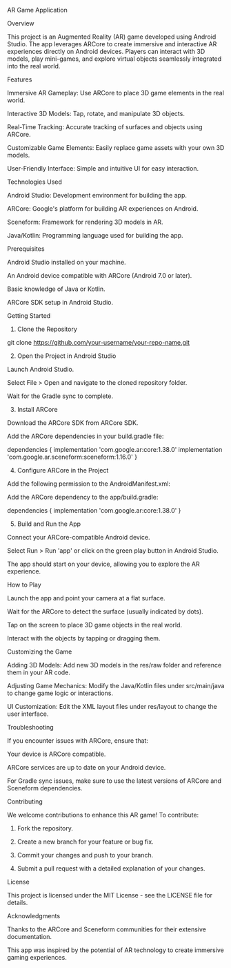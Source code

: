

AR Game Application

Overview

This project is an Augmented Reality (AR) game developed using Android Studio. The app leverages ARCore to create immersive and interactive AR experiences directly on Android devices. Players can interact with 3D models, play mini-games, and explore virtual objects seamlessly integrated into the real world.

Features

Immersive AR Gameplay: Use ARCore to place 3D game elements in the real world.

Interactive 3D Models: Tap, rotate, and manipulate 3D objects.

Real-Time Tracking: Accurate tracking of surfaces and objects using ARCore.

Customizable Game Elements: Easily replace game assets with your own 3D models.

User-Friendly Interface: Simple and intuitive UI for easy interaction.


Technologies Used

Android Studio: Development environment for building the app.

ARCore: Google's platform for building AR experiences on Android.

Sceneform: Framework for rendering 3D models in AR.

Java/Kotlin: Programming language used for building the app.


Prerequisites

Android Studio installed on your machine.

An Android device compatible with ARCore (Android 7.0 or later).

Basic knowledge of Java or Kotlin.

ARCore SDK setup in Android Studio.


Getting Started

1. Clone the Repository

git clone https://github.com/your-username/your-repo-name.git

2. Open the Project in Android Studio

Launch Android Studio.

Select File > Open and navigate to the cloned repository folder.

Wait for the Gradle sync to complete.


3. Install ARCore

Download the ARCore SDK from ARCore SDK.

Add the ARCore dependencies in your build.gradle file:


dependencies {
    implementation 'com.google.ar:core:1.38.0'
    implementation 'com.google.ar.sceneform:sceneform:1.16.0'
}

4. Configure ARCore in the Project

Add the following permission to the AndroidManifest.xml:


<uses-permission android:name="android.permission.CAMERA"/>
<uses-feature android:name="android.hardware.camera.ar" android:required="true"/>

Add the ARCore dependency to the app/build.gradle:


dependencies {
    implementation 'com.google.ar:core:1.38.0'
}

5. Build and Run the App

Connect your ARCore-compatible Android device.

Select Run > Run 'app' or click on the green play button in Android Studio.

The app should start on your device, allowing you to explore the AR experience.


How to Play

Launch the app and point your camera at a flat surface.

Wait for the ARCore to detect the surface (usually indicated by dots).

Tap on the screen to place 3D game objects in the real world.

Interact with the objects by tapping or dragging them.


Customizing the Game

Adding 3D Models: Add new 3D models in the res/raw folder and reference them in your AR code.

Adjusting Game Mechanics: Modify the Java/Kotlin files under src/main/java to change game logic or interactions.

UI Customization: Edit the XML layout files under res/layout to change the user interface.


Troubleshooting

If you encounter issues with ARCore, ensure that:

Your device is ARCore compatible.

ARCore services are up to date on your Android device.


For Gradle sync issues, make sure to use the latest versions of ARCore and Sceneform dependencies.


Contributing

We welcome contributions to enhance this AR game! To contribute:

1. Fork the repository.


2. Create a new branch for your feature or bug fix.


3. Commit your changes and push to your branch.


4. Submit a pull request with a detailed explanation of your changes.



License

This project is licensed under the MIT License - see the LICENSE file for details.

Acknowledgments

Thanks to the ARCore and Sceneform communities for their extensive documentation.

This app was inspired by the potential of AR technology to create immersive gaming experiences.

